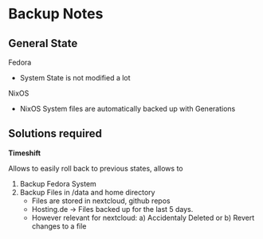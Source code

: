 # Backup Notes

## General State

Fedora
- System State is not modified a lot

NixOS
- NixOS System files are automatically backed up with Generations

## Solutions required

**Timeshift**

Allows to easily roll back to previous states, allows to

1. Backup Fedora System
2. Backup Files in /data and home directory
    - Files are stored in nextcloud, github repos
    - Hosting.de -> Files backed up for the last 5 days.
    - However relevant for nextcloud: a) Accidentaly Deleted or b) Revert changes to a file
